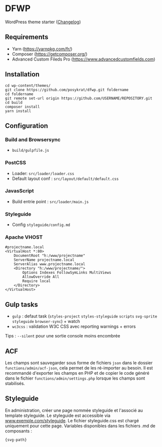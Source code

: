 # DFWP 
WordPress theme starter ([Changelog](https://github.com/posykrat/dfwp/blob/master/changelog.md))

## Requirements
- Yarn (https://yarnpkg.com/fr/)
- Composer (https://getcomposer.org/)
- Advanced Custom Fileds Pro (https://www.advancedcustomfields.com)

## Installation
```
cd wp-content/themes/
git clone https://github.com/posykrat/dfwp.git foldername
cd foldername
git remote set-url origin https://github.com/USERNAME/REPOSITORY.git
cd build
composer install
yarn install
```

## Configuration

### Build and Browsersync
- `build/gulpfile.js`

### PostCSS
- Loader: `src/loader/loader.css`
- Default layout conf : `src/layout/default/default.css`

### JavasScript
- Build entrie point : `src/loader/main.js` 

### Styleguide
- Config `styleguide/config.md`


### Apache VHOST 
```
#projectname.local
<VirtualHost *:80>
	DocumentRoot "h:/www/projectname"
	ServerName projectname.local
	ServerAlias www.projectname.local
	<Directory "h:/www/projectname/">
		Options Indexes FollowSymLinks MultiViews
        AllowOverride All
        Require local
	</Directory>
</VirtualHost>
```

## Gulp tasks
- `gulp` : defaut task (`styles-project` `styles-styleguide` `scripts` `svg-sprite` `styleguide` `browser-sync`) + watch  
- `wc3css` : validation W3C CSS avec reporting warnings + errors

Tips : `--silent` pour une sortie console moins encombrée 

## ACF
Les champs sont sauvegarder sous forme de fichiers `json` dans le dossier `functions/admin/acf-json`, cela permet de les ré-importer au besoin. Il est recommandé d'exporter les champs en PHP et de copier le code généré dans le fichier `functions/admin/settings.php` lorsque les champs sont stabilisés.

## Styleguide
En administration, créer une page nommée styleguide et l'associé au template styleguide. Le styleguide est accessible via www.exemple.com/styleguide. Le fichier styleguide.css est chargé uniquement pour cette page. Variables disponibles dans les fichiers .md de composants : 

```
{svg-path}
```